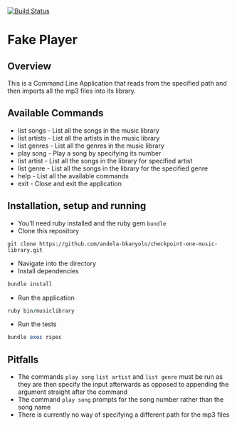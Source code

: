 [![Build Status](https://travis-ci.org/andela-bkanyolo/checkpoint-one-music-library.svg?branch=develop)](https://travis-ci.org/andela-bkanyolo/checkpoint-one-music-library)

# Fake Player

## Overview

This is a Command Line Application that reads from the specified path and then 
imports all the mp3 files into its library. 

## Available Commands

- list songs - List all the songs in the music library
- list artists - List all the artists in the music library
- list genres - List all the genres in the music library
- play song - Play a song by specifying its number
- list artist - List all the songs in the library for specified artist
- list genre - List all the songs in the library for the specified genre
- help - List all the available commands
- exit - Close and exit the application

## Installation, setup and running
- You'll need ruby installed and the ruby gem ```bundle``` 
- Clone this repository 
```git
git clone https://github.com/andela-bkanyolo/checkpoint-one-music-library.git
```
- Navigate into the directory
- Install dependencies
```ruby
bundle install
```
- Run the application
```ruby
ruby bin/musiclibrary
```
- Run the tests
```ruby
bundle exec rspec
```

## Pitfalls

- The commands ```play song``` ```list artist``` and ```list genre``` must be run as
 they are then specify the input afterwards as opposed to appending the argument straight
  after the command 
- The command ```play song``` prompts for the song number rather than the song name
- There is currently no way of specifying a different path for the mp3 files